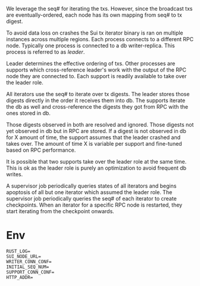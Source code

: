 We leverage the seq# for iterating the txs.
However, since the broadcast txs are eventually-ordered,
each node has its own mapping from seq# to tx digest.

To avoid data loss on crashes the Sui tx iterator binary is ran on multiple
instances across multiple regions.
Each process connects to a different RPC node.
Typically one process is connected to a db writer-replica.
This process is referred to as _leader_.

Leader determines the effective ordering of txs.
Other processes are supports which cross-reference leader's work with the output
of the RPC node they are connected to.
Each support is readily available to take over the leader role.

All iterators use the seq# to iterate over tx digests.
The leader stores those digests directly in the order it receives them into db.
The supports iterate the db as well and cross-reference the digests they got
from RPC with the ones stored in db.

Those digests observed in both are resolved and ignored.
Those digests not yet observed in db but in RPC are stored.
If a digest is not observed in db for X amount of time, the support assumes
that the leader crashed and takes over.
The amount of time X is variable per support and fine-tuned based on RPC
performance.

It is possible that two supports take over the leader role at the same time.
This is ok as the leader role is purely an optimization to avoid frequent db
writes.

A supervisor job periodically queries states of all iterators and begins
apoptosis of all but one iterator which assumed the leader role.
The supervisor job periodically queries the seq# of each iterator to create
checkpoints.
When an iterator for a specific RPC node is restarted, they start iterating from
the checkpoint onwards.

# Env

```
RUST_LOG=
SUI_NODE_URL=
WRITER_CONN_CONF=
INITIAL_SEQ_NUM=
SUPPORT_CONN_CONF=
HTTP_ADDR=
```
